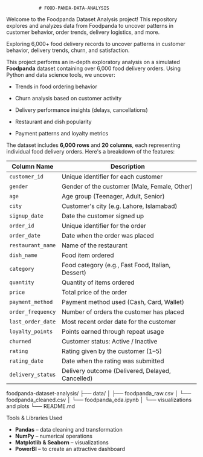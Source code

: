                 # FOOD-PANDA-DATA-ANALYSIS

Welcome to the Foodpanda Dataset Analysis project! This repository explores and analyzes data from Foodpanda to uncover patterns in customer behavior, order trends, delivery logistics, and more.

Exploring 6,000+ food delivery records to uncover patterns in customer behavior, delivery trends, churn, and satisfaction.

This project performs an in-depth exploratory analysis on a simulated **Foodpanda** dataset containing over 6,000 food delivery orders. Using Python and data science tools, we uncover:

- Trends in food ordering behavior
 
- Churn analysis based on customer activity

- Delivery performance insights (delays, cancellations)

- Restaurant and dish popularity

- Payment patterns and loyalty metrics

The dataset includes **6,000 rows** and **20 columns**, each representing individual food delivery orders. Here's a breakdown of the features:

| Column Name        | Description |
|--------------------|-------------|
| `customer_id`      | Unique identifier for each customer |
| `gender`           | Gender of the customer (Male, Female, Other) |
| `age`              | Age group (Teenager, Adult, Senior) |
| `city`             | Customer's city (e.g. Lahore, Islamabad) |
| `signup_date`      | Date the customer signed up |
| `order_id`         | Unique identifier for the order |
| `order_date`       | Date when the order was placed |
| `restaurant_name`  | Name of the restaurant |
| `dish_name`        | Food item ordered |
| `category`         | Food category (e.g., Fast Food, Italian, Dessert) |
| `quantity`         | Quantity of items ordered |
| `price`            | Total price of the order |
| `payment_method`   | Payment method used (Cash, Card, Wallet) |
| `order_frequency`  | Number of orders the customer has placed |
| `last_order_date`  | Most recent order date for the customer |
| `loyalty_points`   | Points earned through repeat usage |
| `churned`          | Customer status: Active / Inactive |
| `rating`           | Rating given by the customer (1–5) |
| `rating_date`      | Date when the rating was submitted |
| `delivery_status`  | Delivery outcome (Delivered, Delayed, Cancelled) |

foodpanda-dataset-analysis/
├── data/
│ ├── foodpanda_raw.csv
│ └── foodpanda_cleaned.csv
│ └── foodpanda_eda.ipynb
│ └── visualizations and plots
└── README.md

 Tools & Libraries Used

  
- **Pandas** – data cleaning and transformation  
- **NumPy** – numerical operations  
- **Matplotlib & Seaborn** – visualizations  
- **PowerBI** – to create an attractive dashboard

